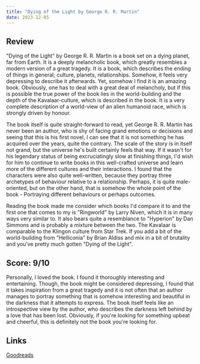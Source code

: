 ```yaml
---
title: "Dying of the Light by George R. R. Martin"
date: 2023-12-05
---
```

## Review
"Dying of the Light" by George R. R. Martin is a book set on a dying planet, far from Earth. It is a deeply melancholic book, which greatly resembles a modern version of a great tragedy. It is a book, which describes the ending of things in general; culture, planets, relationships. Somehow, it feels very depressing to describe it afterwards. Yet, somehow I find it is an amazing book. Obviously, one has to deal with a great deal of melancholy, but if this is possible the true power of the book lies in the world-building and the depth of the Kavalaar-culture, which is described in the book. It is a very complete description of a world-view of an alien humanoid race, which is strongly driven by honour.

The book itself is quite straight-forward to read, yet George R. R. Martin has never been an author, who is shy of facing grand emotions or decisions and seeing that this is his first novel, I can see that it is not something he has acquired over the years, quite the contrary. The scale of the story is in itself not grand, but the universe he's built certainly feels that way. If it wasn't for his legendary status of being excruciatingly slow at finishing things, I'd wish for him to continue to write books in this well-crafted universe and learn more of the different cultures and their interactions. I found that the characters were also quite well-written, because they portray three archetypes of behaviour relative to a relationship. Perhaps, it is quite male-oriented, but on the other hand, that is somehow the whole point of the book - Portraying different behaviours or perhaps outcomes.

Reading the book made me consider which books I'd compare it to and the first one that comes to my is "Ringworld" by Larry Niven, which it is in many ways very similar to. It also bears quite a resemblance to "Hyperion" by Dan Simmons and is probably a mixture between the two. The Kavalaar is comparable to the Klingon culture from Star Trek. If you add a bit of the world-building from "Helliconia" by Brian Aldiss and mix in a bit of brutality and you've pretty much gotten "Dying of the Light".

## Score: 9/10
Personally, I loved the book. I found it thoroughly interesting and entertaining. Though, the book might be considered depressing, I found that it takes inspiration from a great tragedy and it is not often that an author manages to portray something that is somehow interesting and beautiful in the darkness that it attempts to express. The book itself feels like an introspective view by the author, who describes the darkness left behind by a love that has been lost. Obviously, if you're looking for something upbeat and cheerful, this is definitely not the book you're looking for.

## Links
[Goodreads](https://www.goodreads.com/en/book/show/67956)
